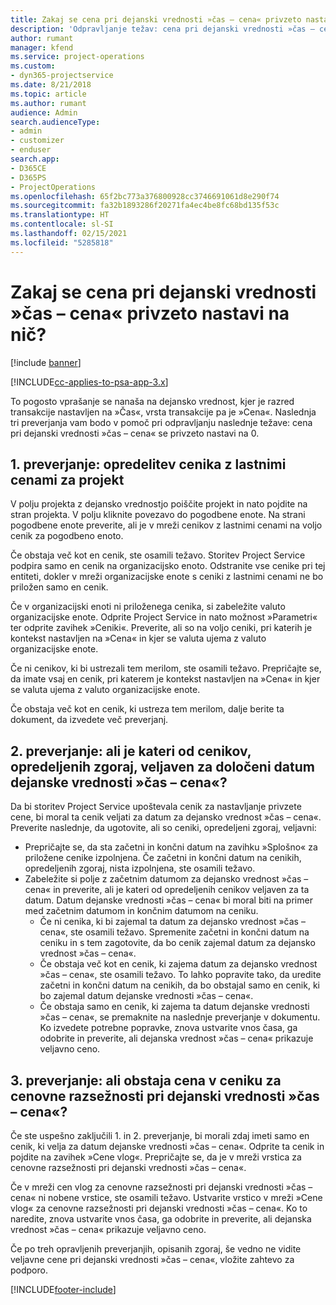 ```yaml
---
title: Zakaj se cena pri dejanski vrednosti »čas – cena« privzeto nastavi na nič?
description: 'Odpravljanje težav: cena pri dejanski vrednosti »čas – cena« se privzeto nastavi na 0.'
author: rumant
manager: kfend
ms.service: project-operations
ms.custom:
- dyn365-projectservice
ms.date: 8/21/2018
ms.topic: article
ms.author: rumant
audience: Admin
search.audienceType:
- admin
- customizer
- enduser
search.app:
- D365CE
- D365PS
- ProjectOperations
ms.openlocfilehash: 65f2bc773a376800928cc3746691061d8e290f74
ms.sourcegitcommit: fa32b1893286f20271fa4ec4be8fc68bd135f53c
ms.translationtype: HT
ms.contentlocale: sl-SI
ms.lasthandoff: 02/15/2021
ms.locfileid: "5285818"
---
```

# <a name="why-is-the-price-defaulting-to-zero-on-time-cost-actuals"></a>Zakaj se cena pri dejanski vrednosti »čas – cena« privzeto nastavi na nič?

[!include [banner](../includes/psa-now-project-operations.md)]

[!INCLUDE[cc-applies-to-psa-app-3.x](../includes/cc-applies-to-psa-app-3x.md)]

To pogosto vprašanje se nanaša na dejansko vrednost, kjer je razred transakcije nastavljen na »Čas«, vrsta transakcije pa je »Cena«. Naslednja tri preverjanja vam bodo v pomoč pri odpravljanju naslednje težave: cena pri dejanski vrednosti »čas – cena« se privzeto nastavi na 0.
 
## <a name="check-1-identify-the-cost-price-list-for-the-project"></a>1. preverjanje: opredelitev cenika z lastnimi cenami za projekt

V polju projekta z dejansko vrednostjo poiščite projekt in nato pojdite na stran projekta. V polju kliknite povezavo do pogodbene enote. Na strani pogodbene enote preverite, ali je v mreži cenikov z lastnimi cenami na voljo cenik za pogodbeno enoto.

Če obstaja več kot en cenik, ste osamili težavo. Storitev Project Service podpira samo en cenik na organizacijsko enoto. Odstranite vse cenike pri tej entiteti, dokler v mreži organizacijske enote s ceniki z lastnimi cenami ne bo priložen samo en cenik.

Če v organizacijski enoti ni priloženega cenika, si zabeležite valuto organizacijske enote. Odprite Project Service in nato možnost »Parametri« ter odprite zavihek »Ceniki«. Preverite, ali so na voljo ceniki, pri katerih je kontekst nastavljen na »Cena« in kjer se valuta ujema z valuto organizacijske enote.
 
Če ni cenikov, ki bi ustrezali tem merilom, ste osamili težavo. Prepričajte se, da imate vsaj en cenik, pri katerem je kontekst nastavljen na »Cena« in kjer se valuta ujema z valuto organizacijske enote.

Če obstaja več kot en cenik, ki ustreza tem merilom, dalje berite ta dokument, da izvedete več preverjanj.

## <a name="check-2-are-any-of-the-price-lists-identified-above-valid-for-the-specific-date-of-the-time-cost-actual"></a>2. preverjanje: ali je kateri od cenikov, opredeljenih zgoraj, veljaven za določeni datum dejanske vrednosti »čas – cena«?

Da bi storitev Project Service upoštevala cenik za nastavljanje privzete cene, bi moral ta cenik veljati za datum za dejansko vrednost »čas – cena«. Preverite naslednje, da ugotovite, ali so ceniki, opredeljeni zgoraj, veljavni:

- Prepričajte se, da sta začetni in končni datum na zavihku »Splošno« za priložene cenike izpolnjena. Če začetni in končni datum na cenikih, opredeljenih zgoraj, nista izpolnjena, ste osamili težavo. 
- Zabeležite si polje z začetnim datumom za dejansko vrednost »čas – cena« in preverite, ali je kateri od opredeljenih cenikov veljaven za ta datum. Datum dejanske vrednosti »čas – cena« bi moral biti na primer med začetnim datumom in končnim datumom na ceniku. 
    - Če ni cenika, ki bi zajemal ta datum za dejansko vrednost »čas – cena«, ste osamili težavo. Spremenite začetni in končni datum na ceniku in s tem zagotovite, da bo cenik zajemal datum za dejansko vrednost »čas – cena«. 
    - Če obstaja več kot en cenik, ki zajema datum za dejansko vrednost »čas – cena«, ste osamili težavo. To lahko popravite tako, da uredite začetni in končni datum na cenikih, da bo obstajal samo en cenik, ki bo zajemal datum dejanske vrednosti »čas – cena«. 
    - Če obstaja samo en cenik, ki zajema ta datum dejanske vrednosti »čas – cena«, se premaknite na naslednje preverjanje v dokumentu.
Ko izvedete potrebne popravke, znova ustvarite vnos časa, ga odobrite in preverite, ali dejanska vrednost »čas – cena« prikazuje veljavno ceno.

## <a name="check-3-is-there-a-price-in-the-price-list-for-the-pricing-dimensions-on-the-time-cost-actual"></a>3. preverjanje: ali obstaja cena v ceniku za cenovne razsežnosti pri dejanski vrednosti »čas – cena«?

Če ste uspešno zaključili 1. in 2. preverjanje, bi morali zdaj imeti samo en cenik, ki velja za datum dejanske vrednosti »čas – cena«. Odprite ta cenik in pojdite na zavihek »Cene vlog«. Prepričajte se, da je v mreži vrstica za cenovne razsežnosti pri dejanski vrednosti »čas – cena«.

Če v mreži cen vlog za cenovne razsežnosti pri dejanski vrednosti »čas – cena« ni nobene vrstice, ste osamili težavo. Ustvarite vrstico v mreži »Cene vlog« za cenovne razsežnosti pri dejanski vrednosti »čas – cena«. Ko to naredite, znova ustvarite vnos časa, ga odobrite in preverite, ali dejanska vrednost »čas – cena« prikazuje veljavno ceno.
 
Če po treh opravljenih preverjanjih, opisanih zgoraj, še vedno ne vidite veljavne cene pri dejanski vrednosti »čas – cena«, vložite zahtevo za podporo.





[!INCLUDE[footer-include](../includes/footer-banner.md)]
